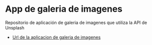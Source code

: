 # App de galeria de imagenes

Repositorio de aplicación de galeria de imagenes que utiliza la API de Unsplash

- [Url de la aplicacion de galeria de imagenes](https://Axe10rellana.github.io/galeryapp/galeryapp)
